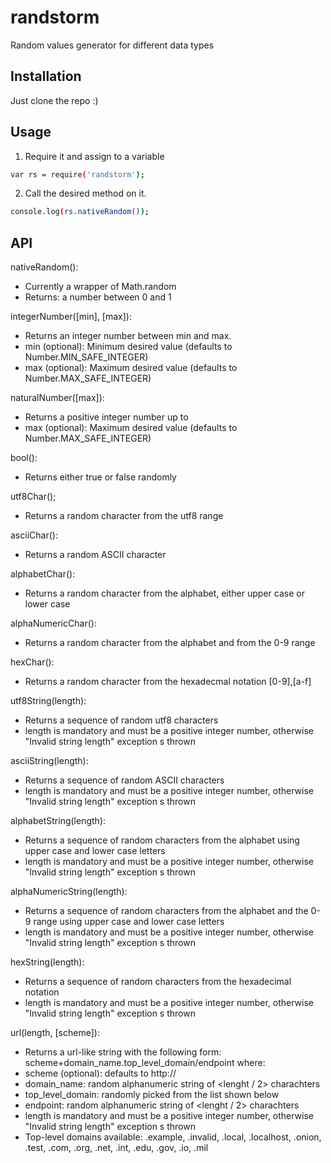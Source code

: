 # randstorm
Random values generator for different data types

## Installation
Just clone the repo :)

## Usage
1. Require it and assign to a variable
```sh
var rs = require('randstorm');
```
2. Call the desired method on it.
```sh
console.log(rs.nativeRandom());
```

## API

nativeRandom():
* Currently a wrapper of Math.random
* Returns: a number between 0 and 1

integerNumber([min], [max]):
* Returns an integer number between min and max.
* min (optional): Minimum desired value (defaults to Number.MIN_SAFE_INTEGER)
* max (optional): Maximum desired value (defaults to Number.MAX_SAFE_INTEGER)
 
naturalNumber([max]):
* Returns a positive integer number up to <max>
* max (optional): Maximum desired value (defaults to Number.MAX_SAFE_INTEGER)
  
bool():
* Returns either true or false randomly

utf8Char();
* Returns a random character from the utf8 range

asciiChar():
* Returns a random ASCII character

alphabetChar():
* Returns a random character from the alphabet, either upper case or lower case

alphaNumericChar():
* Returns a random character from the alphabet and from the 0-9 range

hexChar():
* Returns a random character from the hexadecmal notation [0-9],[a-f]

utf8String(length):
* Returns a sequence of <length> random utf8 characters
* length is mandatory and must be a positive integer number, otherwise "Invalid string length" exception s thrown
  
asciiString(length):
* Returns a sequence of <length> random ASCII characters
* length is mandatory and must be a positive integer number, otherwise "Invalid string length" exception s thrown
  
alphabetString(length):
* Returns a sequence of <length> random characters from the alphabet using upper case and lower case letters
* length is mandatory and must be a positive integer number, otherwise "Invalid string length" exception s thrown
  
alphaNumericString(length):
* Returns a sequence of <length> random characters from the alphabet and the 0-9 range using upper case and lower case letters
* length is mandatory and must be a positive integer number, otherwise "Invalid string length" exception s thrown
  
hexString(length):
* Returns a sequence of <length> random characters from the hexadecimal notation
* length is mandatory and must be a positive integer number, otherwise "Invalid string length" exception s thrown
  
url(length, [scheme]):
* Returns a url-like string with the following form: scheme+domain_name.top_level_domain/endpoint where:
* scheme (optional): defaults to http:// 
* domain_name: random alphanumeric string of <lenght / 2> charachters
* top_level_domain: randomly picked from the list shown below
* endpoint: random alphanumeric string of <lenght / 2> charachters
* length is mandatory and must be a positive integer number, otherwise "Invalid string length" exception s thrown
* Top-level domains available:
            .example,
            .invalid,
            .local,
            .localhost,
            .onion,
            .test,
            .com,
            .org,
            .net,
            .int,
            .edu,
            .gov,
            .io,
            .mil
